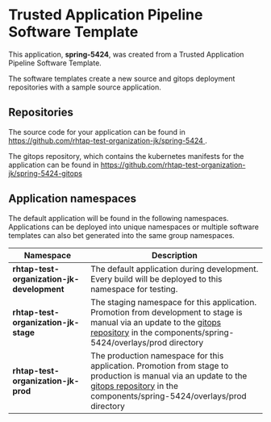 # Trusted Application Pipeline Software Template

This application, **spring-5424**, was created from a Trusted Application Pipeline Software Template.

The software templates create a new source and gitops deployment repositories with a sample source application. 

## Repositories

The source code for your application can be found in [https://github.com/rhtap-test-organization-jk/spring-5424 ](https://github.com/rhtap-test-organization-jk/spring-5424 ).
 
The gitops repository, which contains the kubernetes manifests for the application can be found in 
[https://github.com/rhtap-test-organization-jk/spring-5424-gitops ](https://github.com/rhtap-test-organization-jk/spring-5424-gitops ) 

## Application namespaces 

The default application will be found in the following namespaces. Applications can be deployed into unique namespaces or multiple software templates can also bet generated into the same group namespaces.  

|  Namespace   |  Description   |  
| -------- | -------- |   
| **rhtap-test-organization-jk-development** | The default application during development. Every build will be deployed to this namespace for testing. | 
| **rhtap-test-organization-jk-stage** | The staging namespace for this application. Promotion from development to stage is manual via an update to the [gitops repository](https://github.com/rhtap-test-organization-jk/spring-5424-gitops ) in the components/spring-5424/overlays/prod directory |  
| **rhtap-test-organization-jk-prod** | The production namespace for this application. Promotion from stage to production is manual via an update to the [gitops repository](https://github.com/rhtap-test-organization-jk/spring-5424-gitops ) in the components/spring-5424/overlays/prod directory | 